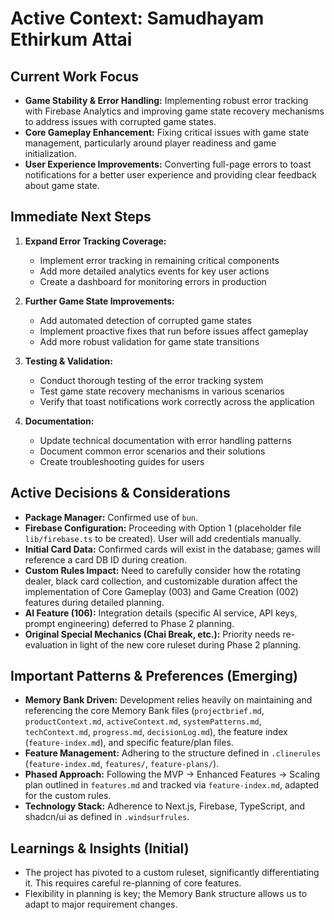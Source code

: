 # Active Context: Samudhayam Ethirkum Attai

## Current Work Focus

- **Game Stability & Error Handling:** Implementing robust error tracking with Firebase Analytics and improving game state recovery mechanisms to address issues with corrupted game states.
- **Core Gameplay Enhancement:** Fixing critical issues with game state management, particularly around player readiness and game initialization.
- **User Experience Improvements:** Converting full-page errors to toast notifications for a better user experience and providing clear feedback about game state.

## Immediate Next Steps

1. **Expand Error Tracking Coverage:**
   - Implement error tracking in remaining critical components
   - Add more detailed analytics events for key user actions
   - Create a dashboard for monitoring errors in production

2. **Further Game State Improvements:**
   - Add automated detection of corrupted game states
   - Implement proactive fixes that run before issues affect gameplay
   - Add more robust validation for game state transitions

3. **Testing & Validation:**
   - Conduct thorough testing of the error tracking system
   - Test game state recovery mechanisms in various scenarios
   - Verify that toast notifications work correctly across the application

4. **Documentation:**
   - Update technical documentation with error handling patterns
   - Document common error scenarios and their solutions
   - Create troubleshooting guides for users

## Active Decisions & Considerations

- **Package Manager:** Confirmed use of `bun`.
- **Firebase Configuration:** Proceeding with Option 1 (placeholder file `lib/firebase.ts` to be created). User will add credentials manually.
- **Initial Card Data:** Confirmed cards will exist in the database; games will reference a card DB ID during creation.
- **Custom Rules Impact:** Need to carefully consider how the rotating dealer, black card collection, and customizable duration affect the implementation of Core Gameplay (003) and Game Creation (002) features during detailed planning.
- **AI Feature (106):** Integration details (specific AI service, API keys, prompt engineering) deferred to Phase 2 planning.
- **Original Special Mechanics (Chai Break, etc.):** Priority needs re-evaluation in light of the new core ruleset during Phase 2 planning.

## Important Patterns & Preferences (Emerging)

- **Memory Bank Driven:** Development relies heavily on maintaining and referencing the core Memory Bank files (`projectbrief.md`, `productContext.md`, `activeContext.md`, `systemPatterns.md`, `techContext.md`, `progress.md`, `decisionLog.md`), the feature index (`feature-index.md`), and specific feature/plan files.
- **Feature Management:** Adhering to the structure defined in `.clinerules` (`feature-index.md`, `features/`, `feature-plans/`).
- **Phased Approach:** Following the MVP -> Enhanced Features -> Scaling plan outlined in `features.md` and tracked via `feature-index.md`, adapted for the custom rules.
- **Technology Stack:** Adherence to Next.js, Firebase, TypeScript, and shadcn/ui as defined in `.windsurfrules`.

## Learnings & Insights (Initial)

- The project has pivoted to a custom ruleset, significantly differentiating it. This requires careful re-planning of core features.
- Flexibility in planning is key; the Memory Bank structure allows us to adapt to major requirement changes.
